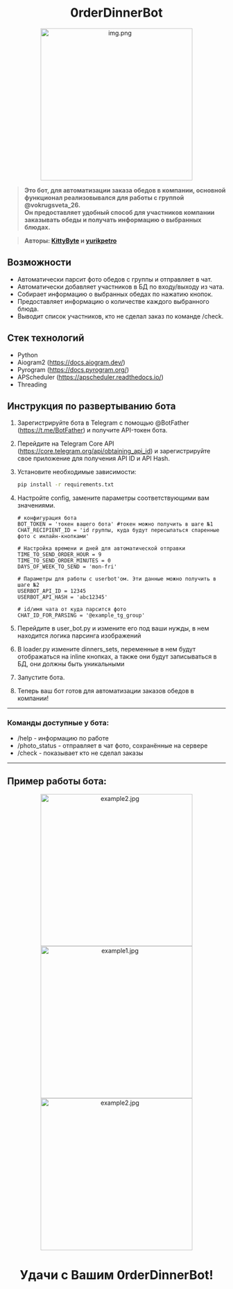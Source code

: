 <div style="text-align:center;"><h1> 0rderDinnerBot</h1></div>
<p align="center">
  <img src="imgs\img.png" alt="img.png" width="350">
</p>

> **Это бот, для автоматизации заказа обедов в компании, основной функционал реализовывался для работы с группой @vokrugsveta_26.   
> Он предоставляет удобный способ для участников компании заказывать обеды и получать информацию о выбранных блюдах.**

> **Авторы: [KittyByte](https://github.com/KittyByte) и [yurikpetro](https://github.com/yurikpetro)**

## Возможности

- Автоматически парсит фото обедов с группы и отправляет в чат.
- Автоматически добавляет участников в БД по входу/выходу из чата.
- Собирает информацию о выбранных обедах по нажатию кнопок.
- Предоставляет информацию о количестве каждого выбранного блюда.
- Выводит список участников, кто не сделал заказ по команде /check.

## Стек технологий

- Python
- Aiogram2 (https://docs.aiogram.dev/)
- Pyrogram (https://docs.pyrogram.org/)
- APScheduler (https://apscheduler.readthedocs.io/)
- Threading

## Инструкция по развертыванию бота

1. Зарегистрируйте бота в Telegram с помощью @BotFather (https://t.me/BotFather) и получите API-токен бота.
2. Перейдите на Telegram Core API (https://core.telegram.org/api/obtaining_api_id) и зарегистрируйте свое приложение для получения API ID и API Hash.
3. Установите необходимые зависимости:
   ```sh
   pip install -r requirements.txt
   ```
4. Настройте config, замените параметры соответствующими вам значениями.
   ```
   # конфигурация бота
   BOT_TOKEN = 'токен вашего бота' #токен можно получить в шаге №1
   CHAT_RECIPIENT_ID = 'id группы, куда будут пересылаться спаренные фото с инлайн-кнопками' 
   
   # Настройка времени и дней для автоматической отправки
   TIME_TO_SEND_ORDER_HOUR = 9
   TIME_TO_SEND_ORDER_MINUTES = 0
   DAYS_OF_WEEK_TO_SEND = 'mon-fri'
   
   # Параметры для работы с userbot'ом. Эти данные можно получить в шаге №2
   USERBOT_API_ID = 12345
   USERBOT_API_HASH = 'abc12345'
   
   # id/имя чата от куда парсится фото
   CHAT_ID_FOR_PARSING = '@example_tg_group'
   ```

5. Перейдите в user_bot.py и измените его под ваши нужды, в нем находится логика парсинга изображений
6. В loader.py измените dinners_sets, переменные в нем будут отображаться на inline кнопках, а также они будут записываться в БД, они должны быть уникальными
7. Запустите бота.
8. Теперь ваш бот готов для автоматизации заказов обедов в компании!

---
### Команды доступные у бота:
  - /help - информацию по работе
  - /photo_status - отправляет в чат фото, сохранённые на сервере
  - /check - показывает кто не сделал заказы
---

## Пример работы бота: 
<p align="center">
  <img src="imgs\example3.jpg" alt="example2.jpg" width="350">
  <img src="imgs\example1.jpg" alt="example1.jpg" width="350">
  <img src="imgs\example2.jpg" alt="example2.jpg" width="350">
</p>

<div style="text-align:center;"><h1> Удачи с Вашим 0rderDinnerBot!</h1></div>
